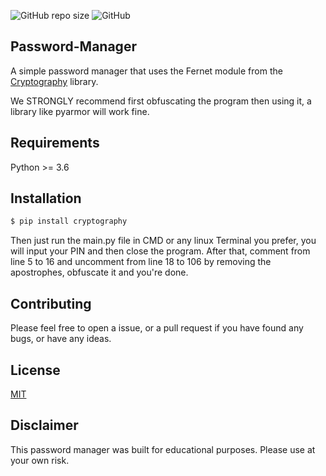 ![GitHub repo size](https://img.shields.io/github/repo-size/MundaneHassan/Password-Manager) ![GitHub](https://img.shields.io/github/license/MundaneHassan/Password-Manager)
## Password-Manager
A simple password manager that uses the Fernet module from the [Cryptography](https://pypi.org/project/cryptography/) library.

We STRONGLY recommend first obfuscating the program then using it, a library like pyarmor will work fine.

## Requirements 
Python >= 3.6

## Installation

```bash
$ pip install cryptography
```
Then just run the main.py file in CMD or any linux Terminal you prefer, you will input your PIN and then close the program.
After that, comment from line 5 to 16 and uncomment from line 18 to 106 by removing the apostrophes, obfuscate it and you're done.

## Contributing
Please feel free to open a issue, or a pull request if you have found any bugs, or have any ideas.

## License
[MIT](https://opensource.org/licenses/MIT/)

## Disclaimer
This password manager was built for educational purposes. Please use at your own risk.




